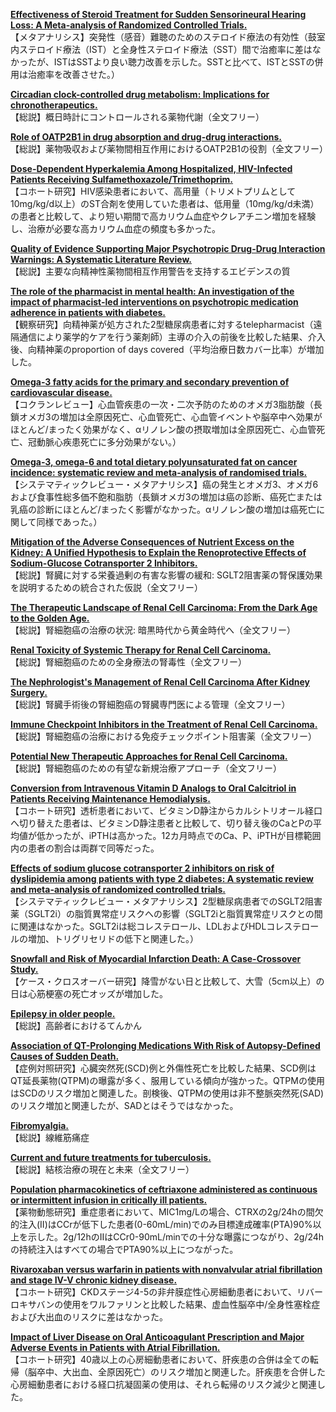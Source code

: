 [**Effectiveness of Steroid Treatment for Sudden Sensorineural Hearing Loss: A Meta-analysis of Randomized Controlled Trials.**](https://www.ncbi.nlm.nih.gov/pubmed/32126823)  
【メタアナリシス】突発性（感音）難聴のためのステロイド療法の有効性（鼓室内ステロイド療法（IST）と全身性ステロイド療法（SST）間で治癒率に差はなかったが、ISTはSSTより良い聴力改善を示した。SSTと比べて、ISTとSSTの併用は治癒率を改善させた。）

[**Circadian clock-controlled drug metabolism: Implications for chronotherapeutics.**](https://www.ncbi.nlm.nih.gov/pubmed/32114506)  
【総説】概日時計にコントロールされる薬物代謝（全文フリー）

[**Role of OATP2B1 in drug absorption and drug-drug interactions.**](https://www.ncbi.nlm.nih.gov/pubmed/32114507)  
【総説】薬物吸収および薬物間相互作用におけるOATP2B1の役割（全文フリー）

[**Dose-Dependent Hyperkalemia Among Hospitalized, HIV-Infected Patients Receiving Sulfamethoxazole/Trimethoprim.**](https://www.ncbi.nlm.nih.gov/pubmed/32106685)  
【コホート研究】HIV感染患者において、高用量（トリメトプリムとして10mg/kg/d以上）のST合剤を使用していた患者は、低用量（10mg/kg/d未満）の患者と比較して、より短い期間で高カリウム血症やクレアチニン増加を経験し、治療が必要な高カリウム血症の頻度も多かった。

[**Quality of Evidence Supporting Major Psychotropic Drug-Drug Interaction Warnings: A Systematic Literature Review.**](https://www.ncbi.nlm.nih.gov/pubmed/32107798)  
【総説】主要な向精神性薬物間相互作用警告を支持するエビデンスの質

[**The role of the pharmacist in mental health: An investigation of the impact of pharmacist-led interventions on psychotropic medication adherence in patients with diabetes.**](https://www.ncbi.nlm.nih.gov/pubmed/32113946)  
【観察研究】向精神薬が処方された2型糖尿病患者に対するtelepharmacist（遠隔通信により薬学的ケアを行う薬剤師）主導の介入の前後を比較した結果、介入後、向精神薬のproportion of days covered（平均治療日数カバー比率）が増加した。

[**Omega-3 fatty acids for the primary and secondary prevention of cardiovascular disease.**](https://www.ncbi.nlm.nih.gov/pubmed/32114706)  
【コクランレビュー】心血管疾患の一次・二次予防のためのオメガ3脂肪酸（長鎖オメガ3の増加は全原因死亡、心血管死亡、心血管イベントや脳卒中へ効果がほとんど/まったく効果がなく、αリノレン酸の摂取増加は全原因死亡、心血管死亡、冠動脈心疾患死亡に多分効果がない。）

[**Omega-3, omega-6 and total dietary polyunsaturated fat on cancer incidence: systematic review and meta-analysis of randomised trials.**](https://www.ncbi.nlm.nih.gov/pubmed/32114592)  
【システマティックレビュー・メタアナリシス】癌の発生とオメガ3、オメガ6および食事性総多価不飽和脂肪（長鎖オメガ3の増加は癌の診断、癌死亡または乳癌の診断にほとんど/まったく影響がなかった。αリノレン酸の増加は癌死亡に関して同様であった。）

[**Mitigation of the Adverse Consequences of Nutrient Excess on the Kidney: A Unified Hypothesis to Explain the Renoprotective Effects of Sodium-Glucose Cotransporter 2 Inhibitors.**](https://www.ncbi.nlm.nih.gov/pubmed/32126558)  
【総説】腎臓に対する栄養過剰の有害な影響の緩和: SGLT2阻害薬の腎保護効果を説明するための統合された仮説（全文フリー）

[**The Therapeutic Landscape of Renal Cell Carcinoma: From the Dark Age to the Golden Age.**](https://www.ncbi.nlm.nih.gov/pubmed/32130964)  
【総説】腎細胞癌の治療の状況: 暗黒時代から黄金時代へ（全文フリー）

[**Renal Toxicity of Systemic Therapy for Renal Cell Carcinoma.**](https://www.ncbi.nlm.nih.gov/pubmed/32130966)  
【総説】腎細胞癌のための全身療法の腎毒性（全文フリー）

[**The Nephrologist's Management of Renal Cell Carcinoma After Kidney Surgery.**](https://www.ncbi.nlm.nih.gov/pubmed/32130967)  
【総説】腎臓手術後の腎細胞癌の腎臓専門医による管理（全文フリー）

[**Immune Checkpoint Inhibitors in the Treatment of Renal Cell Carcinoma.**](https://www.ncbi.nlm.nih.gov/pubmed/32130969)  
【総説】腎細胞癌の治療における免疫チェックポイント阻害薬（全文フリー）

[**Potential New Therapeutic Approaches for Renal Cell Carcinoma.**](https://www.ncbi.nlm.nih.gov/pubmed/32130970)  
【総説】腎細胞癌のための有望な新規治療アプローチ（全文フリー）

[**Conversion from Intravenous Vitamin D Analogs to Oral Calcitriol in Patients Receiving Maintenance Hemodialysis.**](https://www.ncbi.nlm.nih.gov/pubmed/32111702)  
【コホート研究】透析患者において、ビタミンD静注からカルシトリオール経口へ切り替えた患者は、ビタミンD静注患者と比較して、切り替え後のCaとPの平均値が低かったが、iPTHは高かった。12カ月時点でのCa、P、iPTHが目標範囲内の患者の割合は両群で同等だった。

[**Effects of sodium glucose cotransporter 2 inhibitors on risk of dyslipidemia among patients with type 2 diabetes: A systematic review and meta-analysis of randomized controlled trials.**](https://www.ncbi.nlm.nih.gov/pubmed/32124527)  
【システマティックレビュー・メタアナリシス】2型糖尿病患者でのSGLT2阻害薬（SGLT2i）の脂質異常症リスクへの影響（SGLT2iと脂質異常症リスクとの間に関連はなかった。SGLT2iは総コレステロール、LDLおよびHDLコレステロールの増加、トリグリセリドの低下と関連した。）

[**Snowfall and Risk of Myocardial Infarction Death: A Case-Crossover Study.**](https://www.ncbi.nlm.nih.gov/pubmed/32128571)  
【ケース・クロスオーバー研究】降雪がない日と比較して、大雪（5cm以上）の日は心筋梗塞の死亡オッズが増加した。

[**Epilepsy in older people.**](https://www.ncbi.nlm.nih.gov/pubmed/32113502)  
【総説】高齢者におけるてんかん

[**Association of QT-Prolonging Medications With Risk of Autopsy-Defined Causes of Sudden Death.**](https://www.ncbi.nlm.nih.gov/pubmed/32119028)  
【症例対照研究】心臓突然死(SCD)例と外傷性死亡を比較した結果、SCD例はQT延長薬物(QTPM)の曝露が多く、服用している傾向が強かった。QTPMの使用はSCDのリスク増加と関連した。剖検後、QTPMの使用は非不整脈突然死(SAD)のリスク増加と関連したが、SADとはそうではなかった。

[**Fibromyalgia.**](https://www.ncbi.nlm.nih.gov/pubmed/32120395)  
【総説】線維筋痛症

[**Current and future treatments for tuberculosis.**](https://www.ncbi.nlm.nih.gov/pubmed/32122882)  
【総説】結核治療の現在と未来（全文フリー）

[**Population pharmacokinetics of ceftriaxone administered as continuous or intermittent infusion in critically ill patients.**](https://www.ncbi.nlm.nih.gov/pubmed/32129853)  
【薬物動態研究】重症患者において、MIC1mg/Lの場合、CTRXの2g/24hの間欠的注入(II)はCCrが低下した患者(0-60mL/min)でのみ目標達成確率(PTA)90%以上を示した。2g/12hのIIはCCr0-90mL/minでの十分な曝露につながり、2g/24hの持続注入はすべての場合でPTA90%以上につながった。

[**Rivaroxaban versus warfarin in patients with nonvalvular atrial fibrillation and stage IV-V chronic kidney disease.**](https://www.ncbi.nlm.nih.gov/pubmed/32112872)  
【コホート研究】CKDステージ4-5の非弁膜症性心房細動患者において、リバーロキサバンの使用をワルファリンと比較した結果、虚血性脳卒中/全身性塞栓症および大出血のリスクに差はなかった。

[**Impact of Liver Disease on Oral Anticoagulant Prescription and Major Adverse Events in Patients with Atrial Fibrillation.**](https://www.ncbi.nlm.nih.gov/pubmed/32129845)  
【コホート研究】40歳以上の心房細動患者において、肝疾患の合併は全ての転帰（脳卒中、大出血、全原因死亡）のリスク増加と関連した。肝疾患を合併した心房細動患者における経口抗凝固薬の使用は、それら転帰のリスク減少と関連した。
